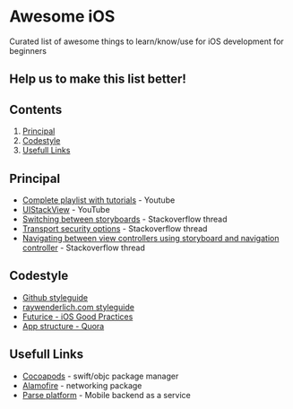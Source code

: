 # Awesome iOS
Сurated list of awesome things to learn/know/use for iOS development for beginners

## Help us to make this list better!

## Contents
1. [Principal](#principal)
2. [Codestyle](#codestyle)
3. [Usefull Links](#usefull-links)

## Principal
* [Complete playlist with tutorials](https://www.youtube.com/playlist?list=PLpZBns8dFbgx0gr68lf-un9EjdmywTu4_) - Youtube
* [UIStackView](https://www.youtube.com/watch?v=O0llR7sfrkc) - YouTube
* [Switching between storyboards](https://stackoverflow.com/questions/29505916/switch-between-storyboards-using-swift) - Stackoverflow thread
* [Transport security options](https://stackoverflow.com/questions/31254725/transport-security-has-blocked-a-cleartext-http) - Stackoverflow thread
* [Navigating between view controllers using storyboard and navigation controller](https://stackoverflow.com/questions/24038215/how-to-navigate-from-one-view-controller-to-another-using-swift) - Stackoverflow thread

## Codestyle
* [Github styleguide](https://github.com/github/swift-style-guide)
* [raywenderlich.com styleguide](https://github.com/raywenderlich/swift-style-guide)
* [Futurice - iOS Good Practices](https://github.com/futurice/ios-good-practices)
* [App structure - Quora](https://www.quora.com/How-should-I-structure-my-iOS-app)

## Usefull Links
* [Cocoapods](https://guides.cocoapods.org) - swift/objc package manager
* [Alamofire](https://github.com/Alamofire/Alamofire) - networking package
* [Parse platform](http://parseplatform.org) - Mobile backend as a service
